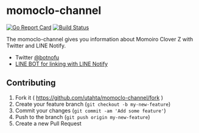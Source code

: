 # momoclo-channel

[![Go Report Card](https://goreportcard.com/badge/github.com/utahta/momoclo-channel)](https://goreportcard.com/report/github.com/utahta/momoclo-channel)
[![Build Status](https://travis-ci.org/utahta/momoclo-channel.svg?branch=master)](https://travis-ci.org/utahta/momoclo-channel)

The momoclo-channel gives you information about Momoiro Clover Z with Twitter and LINE Notify.

- Twitter [@botnofu](https://twitter.com/botnofu)
- [LINE BOT for linking with LINE Notify](https://line.me/R/ti/p/%40zen8019l)

## Contributing

1. Fork it ( https://github.com/utahta/momoclo-channel/fork )
2. Create your feature branch (`git checkout -b my-new-feature`)
3. Commit your changes (`git commit -am 'Add some feature'`)
4. Push to the branch (`git push origin my-new-feature`)
5. Create a new Pull Request
